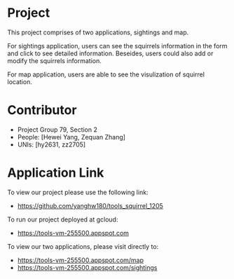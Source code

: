 Project
=================
This project comprises of two applications, sightings and map. 

For sightings application, users can see the squirrels information in the form and click to see detailed information. Beseides, users could also add or modify the squirrels information.

For map application, users are able to see the visulization of squirrel location.

Contributor
=================
* Project Group 79, Section 2
* People: [Hewei Yang, Zequan Zhang]
* UNIs: [hy2631, zz2705]

Application Link
=================
To view our project please use the following link:
- <https://github.com/yanghw180/tools_squirrel_1205>

To run our project deployed at gcloud:
- https://tools-vm-255500.appspot.com

To view our two applications, please visit directly to:
- https://tools-vm-255500.appspot.com/map
- https://tools-vm-255500.appspot.com/sightings

